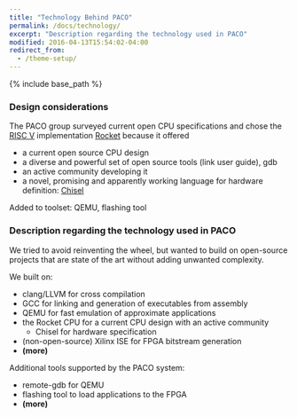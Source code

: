 ```yaml
---
title: "Technology Behind PACO"
permalink: /docs/technology/
excerpt: "Description regarding the technology used in PACO"
modified: 2016-04-13T15:54:02-04:00
redirect_from:
  - /theme-setup/
---
```


{% include base_path %}

### Design considerations
The PACO group surveyed current open CPU specifications and chose the [RISC V](https://riscv.org/) implementation [Rocket](https://github.com/ucb-bar/rocket) because it offered

* a current open source CPU design
* a diverse and powerful set of open source tools (link user guide), gdb 
* an active community developing it
* a novel, promising and apparently working language for hardware definition: [Chisel](https://chisel.eecs.berkeley.edu/)

Added to toolset: QEMU, flashing tool

### Description regarding the technology used in PACO

We tried to avoid reinventing the wheel, but wanted to build on open-source projects that are state of the art without adding unwanted complexity.

We built on:

* clang/LLVM for cross compilation
* GCC for linking and generation of executables from assembly
* QEMU for fast emulation of approximate applications
* the Rocket CPU for a current CPU design with an active community
    - Chisel for hardware specification
* (non-open-source) Xilinx ISE for FPGA bitstream generation
* **(more)**

Additional tools supported by the PACO system:

* remote-gdb for QEMU
* flashing tool to load applications to the FPGA
* **(more)**
